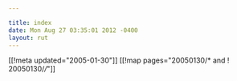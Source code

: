 ```yaml
---

title: index
date: Mon Aug 27 03:35:01 2012 -0400
layout: rut
---
```


[[!meta updated="2005-01-30"]]
[[!map pages="20050130/* and ! 20050130/*/*"]]
